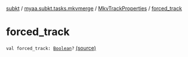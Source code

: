 [subkt](../../index.md) / [myaa.subkt.tasks.mkvmerge](../index.md) / [MkvTrackProperties](index.md) / [forced_track](./forced_track.md)

# forced_track

`val forced_track: `[`Boolean`](https://kotlinlang.org/api/latest/jvm/stdlib/kotlin/-boolean/index.html)`?` [(source)](https://github.com/Myaamori/SubKt/blob/0.1.7/src/main/kotlin/myaa/subkt/tasks/mkvmerge/mkvmerge.kt#L91)